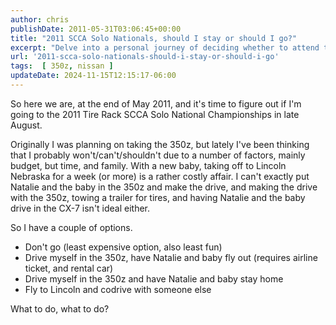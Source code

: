 ```yaml
---
author: chris
publishDate: 2011-05-31T03:06:45+00:00
title: "2011 SCCA Solo Nationals, should I stay or should I go?"
excerpt: "Delve into a personal journey of deciding whether to attend the 2011 Tire Rack SCCA Solo National Championships amidst budget and family consideration..."
url: '2011-scca-solo-nationals-should-i-stay-or-should-i-go'
tags:  [ 350z, nissan ] 
updateDate: 2024-11-15T12:15:17-06:00
---
```


So here we are, at the end of May 2011, and it's time to figure out if I'm going to the 2011 Tire Rack SCCA Solo National Championships in late August.

Originally I was planning on taking the 350z, but lately I've been thinking that I probably won't/can't/shouldn't due to a number of factors, mainly budget, but time, and family. With a new baby, taking off to Lincoln Nebraska for a week (or more) is a rather costly affair. I can't exactly put Natalie and the baby in the 350z and make the drive, and making the drive with the 350z, towing a trailer for tires, and having Natalie and the baby drive in the CX-7 isn't ideal either.

So I have a couple of options. 
- Don't go (least expensive option, also least fun)
- Drive myself in the 350z, have Natalie and baby fly out (requires airline ticket, and rental car)
- Drive myself in the 350z and have Natalie and baby stay home
- Fly to Lincoln and codrive with someone else

What to do, what to do?
